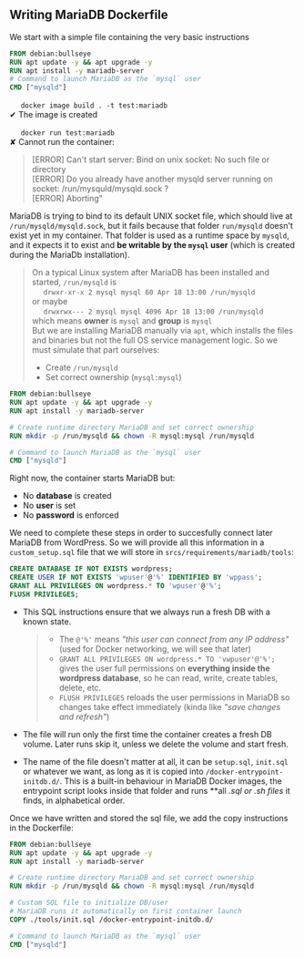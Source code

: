 ## Writing MariaDB Dockerfile

We start with a simple file containing the very basic instructions

```Dockerfile
FROM debian:bullseye
RUN apt update -y && apt upgrade -y
RUN apt install -y mariadb-server
# Command to launch MariaDB as the `mysql` user
CMD ["mysqld"] 
```
   &nbsp;&nbsp;&nbsp;&nbsp;&nbsp;`docker image build . -t test:mariadb`\
✔ The image is created

   &nbsp;&nbsp;&nbsp;&nbsp;&nbsp;`docker run test:mariadb` \
✘ Cannot run the container:
> [ERROR] Can't start server: Bind on unix socket: No such file or directory \
> [ERROR] Do you already have another mysqld server running on socket: /run/mysquld/mysqld.sock ? \
> [ERROR] Aborting"

MariaDB is trying to bind to its default UNIX socket file, which should live at `/run/mysqld/mysqld.sock`, but it fails because that folder `run/mysqld` doesn't exist yet in my container.
That folder is used as a runtime space by `mysqld`, and it expects it to exist and **be writable by the `mysql` user** (which is created during the MariaDb installation).

> On a typical Linux system after MariaDB has been installed and started, `/run/mysqld` is \
> &nbsp;&nbsp;&nbsp;&nbsp;&nbsp;`drwxr-xr-x 2 mysql mysql 60 Apr 18 13:00 /run/mysqld` \
> or maybe \
> &nbsp;&nbsp;&nbsp;&nbsp;&nbsp;`drwxrwx--- 2 mysql mysql 4096 Apr 18 13:00 /run/mysqld` \
> which means **owner** is `mysql` and **group** is `mysql` \
> But we are installing MariaDB manually via `apt`, which installs the files and binaries but not the full OS service management logic. So we must simulate that part ourselves:
> - Create `/run/mysqld`
> - Set correct ownership (`mysql:mysql`)

```Dockerfile
FROM debian:bullseye
RUN apt update -y && apt upgrade -y
RUN apt install -y mariadb-server

# Create runtime directory MariaDB and set correct ownership
RUN mkdir -p /run/mysqld && chown -R mysql:mysql /run/mysqld

# Command to launch MariaDB as the `mysql` user
CMD ["mysqld"] 
```

Right now, the container starts MariaDB but:
- No **database** is created
- No **user** is set
- No **password** is enforced

We need to complete these steps in order to succesfully connect later MariaDB from WordPress. So we will provide all this information in a `custom_setup.sql` file that we will store in `srcs/requirements/mariadb/tools`:

```sql
CREATE DATABASE IF NOT EXISTS wordpress;
CREATE USER IF NOT EXISTS 'wpuser'@'%' IDENTIFIED BY 'wppass';
GRANT ALL PRIVILEGES ON wordpress.* TO 'wpuser'@'%';
FLUSH PRIVILEGES;
```

- This SQL instructions ensure that we always run a fresh DB with a known state.
	> - The `@'%'` means _"this user can connect from any IP address"_ (used for Docker networking, we will see that later)
	> - `GRANT ALL PRIVILEGES ON wordpress.* TO 'vwpuser'@'%';` gives the user full permissions on **everything inside the wordpress database**, so he can read, write, create tables, delete, etc.
	> - `FLUSH PRIVILEGES` reloads the user permissions in MariaDB so changes take effect immediately (kinda like _"save changes and refresh"_)

- The file will run only the first time the container creates a fresh DB volume. Later runs skip it, unless we delete the volume and start fresh.
- The name of the file doesn't matter at all, it can be `setup.sql`, `init.sql` or whatever we want, as long as it is copied into `/docker-entrypoint-initdb.d/`. This is a built-in behaviour in MariaDB Docker images, the entrypoint script looks inside that folder and runs **all *.sql or *.sh files** it finds, in alphabetical order.

Once we have written and stored the sql file, we add the copy instructions in the Dockerfile:

```Dockerfile
FROM debian:bullseye
RUN apt update -y && apt upgrade -y
RUN apt install -y mariadb-server

# Create runtime directory MariaDB and set correct ownership
RUN mkdir -p /run/mysqld && chown -R mysql:mysql /run/mysqld

# Custom SQL file to initialize DB/user
# MariaDB runs it automatically on first container launch
COPY ./tools/init.sql /docker-entrypoint-initdb.d/

# Command to launch MariaDB as the `mysql` user
CMD ["mysqld"] 
```